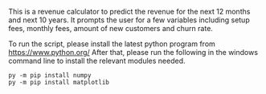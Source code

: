 This is a revenue calculator to predict the revenue for the next 12 months and next 10 years.
It prompts the user for a few variables including setup fees, monthly fees, amount of new customers and churn rate.

To run the script, please install the latest python program from https://www.python.org/
After that, please run the following in the windows command line to install the relevant modules needed.

    py -m pip install numpy
    py -m pip install matplotlib

